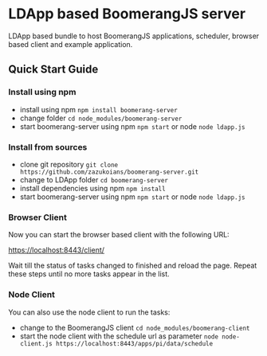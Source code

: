 # LDApp based BoomerangJS server

LDApp based bundle to host BoomerangJS applications, scheduler, browser based client and example application.

## Quick Start Guide

### Install using npm

- install using npm `npm install boomerang-server`
- change folder `cd node_modules/boomerang-server`
- start boomerang-server using npm `npm start` or node `node ldapp.js`

### Install from sources

- clone git repository `git clone https://github.com/zazukoians/boomerang-server.git`
- change to LDApp folder `cd boomerang-server`
- install dependencies using npm `npm install`
- start boomerang-server using npm `npm start` or node `node ldapp.js`

### Browser Client

Now you can start the browser based client with the following URL:

[https://localhost:8443/client/](https://localhost:8443/client/)

Wait till the status of tasks changed to finished and reload the page.
Repeat these steps until no more tasks appear in the list.


### Node Client

You can also use the node client to run the tasks:

- change to the BoomerangJS client `cd node_modules/boomerang-client`
- start the node client with the schedule url as parameter
	`node node-client.js https://localhost:8443/apps/pi/data/schedule`